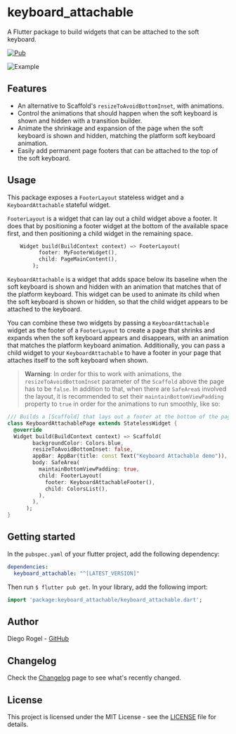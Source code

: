 # keyboard_attachable

A Flutter package to build widgets that can be attached to the soft keyboard.

[![Pub](https://img.shields.io/pub/v/keyboard_attachable.svg)](https://pub.dartlang.org/packages/keyboard_attachable)

![Example](./keyboard_attachable.gif)

## Features

* An alternative to Scaffold's `resizeToAvoidBottomInset`, with animations.
* Control the animations that should happen when the soft keyboard is shown and hidden with a transition builder.
* Animate the shrinkage and expansion of the page when the soft keyboard is shown and hidden, matching the platform soft keyboard animation.
* Easily add permanent page footers that can be attached to the top of the soft keyboard.

## Usage

This package exposes a `FooterLayout` stateless widget and a `KeyboardAttachable` stateful widget. 

`FooterLayout` is a widget that can lay out a child widget above a footer. It does that by 
positioning a footer widget at the bottom of the available space first, and then positioning a 
child widget in the remaining space.

```dart
    Widget build(BuildContext context) => FooterLayout(
          footer: MyFooterWidget(),
          child: PageMainContent(),
        );
```

`KeyboardAttachable` is a widget that adds space below its baseline when the soft keyboard is shown
and hidden with an animation that matches that of the platform keyboard. This widget can be used to 
animate its child when the soft keyboard is shown or hidden, so that the child widget appears to be 
attached to the keyboard.

You can combine these two widgets by passing a `KeyboardAttachable` widget as the footer of a
`FooterLayout` to create a page that shrinks and expands when the soft keyboard appears and 
disappears, with an animation that matches the platform keyboard animation. Additionally, you can 
pass a child widget to your `KeyboardAttachable` to have a footer in your page that attaches itself 
to the soft keyboard when shown.

> **Warning**: In order for this to work with animations, the `resizeToAvoidBottomInset` parameter
of the `Scaffold` above the page has to be `false`. In addition to that, when there are `SafeArea`s
involved the layout, it is recommended to set their `maintainBottomViewPadding` property to `true` in
order for the animations to run smoothly, like so:

```dart
/// Builds a [Scaffold] that lays out a footer at the bottom of the page.
class KeyboardAttachablePage extends StatelessWidget {
  @override
  Widget build(BuildContext context) => Scaffold(
        backgroundColor: Colors.blue,
        resizeToAvoidBottomInset: false,
        appBar: AppBar(title: const Text("Keyboard Attachable demo")),
        body: SafeArea(
          maintainBottomViewPadding: true,
          child: FooterLayout(
            footer: KeyboardAttachableFooter(),
            child: ColorsList(),
          ),
        ),
      );
}
```

## Getting started

In the `pubspec.yaml` of your flutter project, add the following dependency:

```yaml
dependencies:
  keyboard_attachable: "^[LATEST_VERSION]"
```

Then run `$ flutter pub get`. In your library, add the following import:

```dart
import 'package:keyboard_attachable/keyboard_attachable.dart';
```

## Author

Diego Rogel - [GitHub](https://github.com/drogel)

## Changelog

Check the [Changelog](./CHANGELOG.md) page to see what's recently changed.

## License

This project is licensed under the MIT License - see the [LICENSE](LICENSE) file for details.
